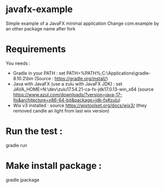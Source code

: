 # javafx-example
Simple example of a JavaFX minimal application
Change com.example by an other package name after fork

# Requirements
You needs :
* Gradle in your PATH : set PATH=%PATH%;C:\Applications\gradle-8.10.2\bin  (Source : https://gradle.org/install/)
* Java with JavaFX (use a zulu with JavaFX JDK) : set JAVA_HOME=N:\dev\zulu17.54.21-ca-fx-jdk17.0.13-win_x64 (source https://www.azul.com/downloads/?version=java-17-lts&architecture=x86-64-bit&package=jdk-fx#zulu)
* Wix v3 installed : source https://wixtoolset.org/docs/wix3/  (they removed candle an light from last wix version)

# Run the test :
gradle run

# Make install package :
gradle jpackage
